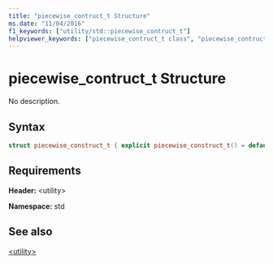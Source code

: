 ```yaml
---
title: "piecewise_contruct_t Structure"
ms.date: "11/04/2016"
f1_keywords: ["utility/std::piecewise_contruct_t"]
helpviewer_keywords: ["piecewise_contruct_t class", "piecewise_contruct_t structure"]
---
```

# piecewise_contruct_t Structure

No description.

## Syntax

```cpp
struct piecewise_construct_t { explicit piecewise_construct_t() = default; };
```

## Requirements

**Header:** \<utility>

**Namespace:** std

## See also

[\<utility>](../standard-library/utility.md)<br/>